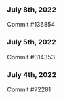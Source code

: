 ### July 8th, 2022

Commit #136854

### July 5th, 2022

Commit #314353


### July 4th, 2022

Commit #72281
